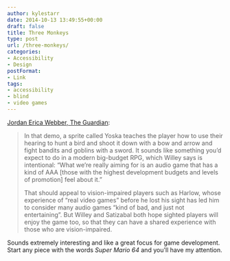 ```yaml
---
author: kylestarr
date: 2014-10-13 13:49:55+00:00
draft: false
title: Three Monkeys
type: post
url: /three-monkeys/
categories:
- Accessibility
- Design
postFormat:
- Link
tags:
- accessibility
- blind
- video games
---
```


[Jordan Erica Webber, The Guardian](http://www.theguardian.com/technology/2014/oct/13/video-games-that-let-blind-people-play):

> In that demo, a sprite called Yoska teaches the player how to use their hearing to hunt a bird and shoot it down with a bow and arrow and fight bandits and goblins with a sword. It sounds like something you’d expect to do in a modern big-budget RPG, which Willey says is intentional: “What we’re really aiming for is an audio game that has a kind of AAA [those with the highest development budgets and levels of promotion] feel about it.”
>
> That should appeal to vision-impaired players such as Harlow, whose experience of “real video games” before he lost his sight has led him to consider many audio games “kind of bad, and just not entertaining”. But Willey and Satizabal both hope sighted players will enjoy the game too, so that they can have a shared experience with those who are vision-impaired.

Sounds extremely interesting and like a great focus for game development. Start any piece with the words _Super Mario 64_ and you'll have my attention.
